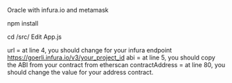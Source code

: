 Oracle with infura.io and metamask

npm install

cd /src/
Edit App.js

url = at line 4, you should change for your infura endpoint https://goerli.infura.io/v3/your_project_id
abi = at line 5, you should copy the ABI from your contract from etherscan
contractAddress = at line 80, you should change the value for your address contract. 
